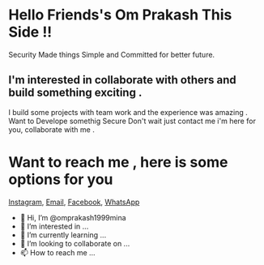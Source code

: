 # Hello Friends's Om Prakash This Side !!
Security Made things Simple and Committed for better future.  
## I'm interested in collaborate with others and build something exciting .
I build some projects with team work and the experience was amazing . Want to  Develope somethig Secure Don't wait just contact me i'm here for you, collaborate with me . 
# Want to reach me , here is some options for you 
[Instagram](https://www.instagram.com/royal_iitian_06/), [Email](op1999mina@gmail.com), [Facebook](https://www.facebook.com/profile.php?id=100015261882314), [WhatsApp](https://wa.me/8955616391 )



- 👋 Hi, I’m @omprakash1999mina
- 👀 I’m interested in ...
- 🌱 I’m currently learning ...
- 💞️ I’m looking to collaborate on ...
- 📫 How to reach me ...

<!---
omprakash1999mina/omprakash1999mina is a ✨ special ✨ repository because its `README.md` (this file) appears on your GitHub profile.
You can click the Preview link to take a look at your changes.
--->

